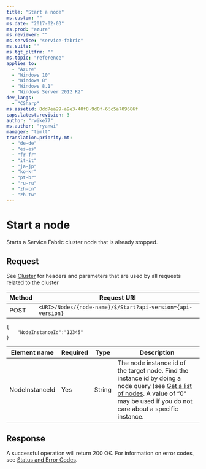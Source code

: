 ```yaml
---
title: "Start a node"
ms.custom: ""
ms.date: "2017-02-03"
ms.prod: "azure"
ms.reviewer: ""
ms.service: "service-fabric"
ms.suite: ""
ms.tgt_pltfrm: ""
ms.topic: "reference"
applies_to: 
  - "Azure"
  - "Windows 10"
  - "Windows 8"
  - "Windows 8.1"
  - "Windows Server 2012 R2"
dev_langs: 
  - "CSharp"
ms.assetid: 8dd7ea29-a9e3-40f8-9d0f-65c5a709686f
caps.latest.revision: 3
author: "rwike77"
ms.author: "ryanwi"
manager: "timlt"
translation.priority.mt: 
  - "de-de"
  - "es-es"
  - "fr-fr"
  - "it-it"
  - "ja-jp"
  - "ko-kr"
  - "pt-br"
  - "ru-ru"
  - "zh-cn"
  - "zh-tw"
---
```

# Start a node
Starts a Service Fabric cluster node that is already stopped.  
  
## Request  
 See [Cluster](cluster.md) for headers and parameters that are used by all requests related to the cluster  
  
|Method|Request URI|  
|------------|-----------------|  
|POST|`<URI>/Nodes/{node-name}/$/Start?api-version={api-version}`|  
  
```
{
    "NodeInstanceId":"12345"
}
```

|Element name|Required|Type|Description|
|------------|-----------------|------------|-----------------|  
|NodeInstanceId|Yes|String|The node instance id of the target node.  Find the instance id by doing a node query (see [Get a list of nodes](get-a-list-of-nodes.md).  A value of “0” may be used if you do not care about a specific instance.| 

## Response  
 A successful operation will return 200 OK. For information on error codes, see [Status and Error Codes](status-and-error-codes1.md).